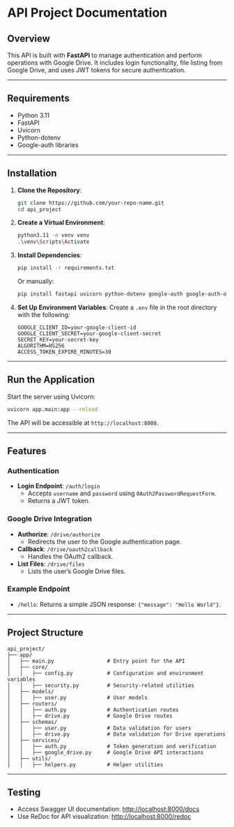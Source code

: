 
# API Project Documentation

## Overview
This API is built with **FastAPI** to manage authentication and perform operations with Google Drive. It includes login functionality, file listing from Google Drive, and uses JWT tokens for secure authentication.

---

## Requirements

- Python 3.11
- FastAPI
- Uvicorn
- Python-dotenv
- Google-auth libraries

---

## Installation

1. **Clone the Repository**:
   ```bash
   git clone https://github.com/your-repo-name.git
   cd api_project
   ```

2. **Create a Virtual Environment**:
   ```bash
   python3.11 -m venv venv
   .\venv\Scripts\Activate
   ```

3. **Install Dependencies**:
   ```bash
   pip install -r requirements.txt
   ```
   Or manually:
   ```bash
   pip install fastapi uvicorn python-dotenv google-auth google-auth-oauthlib google-api-python-client
   ```

4. **Set Up Environment Variables**:
   Create a `.env` file in the root directory with the following:
   ```
   GOOGLE_CLIENT_ID=your-google-client-id
   GOOGLE_CLIENT_SECRET=your-google-client-secret
   SECRET_KEY=your-secret-key
   ALGORITHM=HS256
   ACCESS_TOKEN_EXPIRE_MINUTES=30
   ```

---

## Run the Application

Start the server using Uvicorn:
```bash
uvicorn app.main:app --reload
```

The API will be accessible at `http://localhost:8000`.

---

## Features

### Authentication
- **Login Endpoint**: `/auth/login`
  - Accepts `username` and `password` using `OAuth2PasswordRequestForm`.
  - Returns a JWT token.

### Google Drive Integration
- **Authorize**: `/drive/authorize`
  - Redirects the user to the Google authentication page.
- **Callback**: `/drive/oauth2callback`
  - Handles the OAuth2 callback.
- **List Files**: `/drive/files`
  - Lists the user’s Google Drive files.

### Example Endpoint
- `/hello`: Returns a simple JSON response: `{"message": "Hello World"}`.

---

## Project Structure

```
api_project/
├── app/
│   ├── main.py                 # Entry point for the API
│   ├── core/
│   │   ├── config.py           # Configuration and environment variables
│   │   ├── security.py         # Security-related utilities
│   ├── models/
│   │   ├── user.py             # User models
│   ├── routers/
│   │   ├── auth.py             # Authentication routes
│   │   ├── drive.py            # Google Drive routes
│   ├── schemas/
│   │   ├── user.py             # Data validation for users
│   │   ├── drive.py            # Data validation for Drive operations
│   ├── services/
│   │   ├── auth.py             # Token generation and verification
│   │   ├── google_drive.py     # Google Drive API interactions
│   ├── utils/
│   │   ├── helpers.py          # Helper utilities
```

---

## Testing

- Access Swagger UI documentation: [http://localhost:8000/docs](http://localhost:8000/docs)
- Use ReDoc for API visualization: [http://localhost:8000/redoc](http://localhost:8000/redoc)
